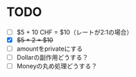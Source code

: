 # TODO

- [ ] $5 + 10 CHF = $10（レートが2:1の場合）
- [x] ~~$5 * 2 = $10~~
- [ ] amountをprivateにする
- [ ] Dollarの副作用どうする？
- [ ] Moneyの丸め処理どうする？
